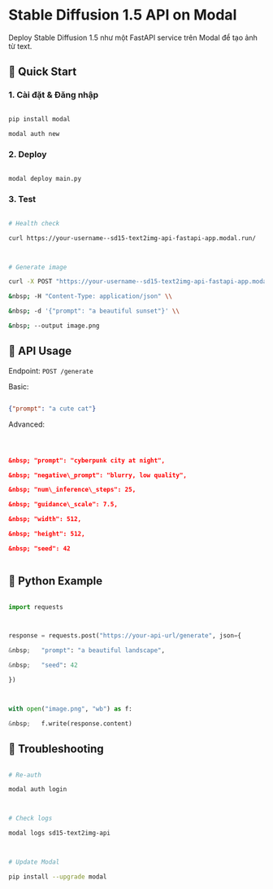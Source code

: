 # Stable Diffusion 1.5 API on Modal



Deploy Stable Diffusion 1.5 như một FastAPI service trên Modal để tạo ảnh từ text.



## 🚀 Quick Start



### 1. Cài đặt \& Đăng nhập

```bash

pip install modal

modal auth new

```



### 2. Deploy

```bash

modal deploy main.py

```



### 3. Test

```bash

# Health check

curl https://your-username--sd15-text2img-api-fastapi-app.modal.run/



# Generate image

curl -X POST "https://your-username--sd15-text2img-api-fastapi-app.modal.run/generate" \\

&nbsp; -H "Content-Type: application/json" \\

&nbsp; -d '{"prompt": "a beautiful sunset"}' \\

&nbsp; --output image.png

```



## 📖 API Usage



Endpoint: `POST /generate`



Basic:

```json

{"prompt": "a cute cat"}

```



Advanced:

```json



&nbsp; "prompt": "cyberpunk city at night",

&nbsp; "negative\_prompt": "blurry, low quality",

&nbsp; "num\_inference\_steps": 25,

&nbsp; "guidance\_scale": 7.5,

&nbsp; "width": 512,

&nbsp; "height": 512,

&nbsp; "seed": 42



```



## 🐍 Python Example

```python

import requests



response = requests.post("https://your-api-url/generate", json={

&nbsp;   "prompt": "a beautiful landscape",

&nbsp;   "seed": 42

})



with open("image.png", "wb") as f:

&nbsp;   f.write(response.content)

```





## 🔧 Troubleshooting

```bash

# Re-auth

modal auth login



# Check logs

modal logs sd15-text2img-api



# Update Modal

pip install --upgrade modal

```

